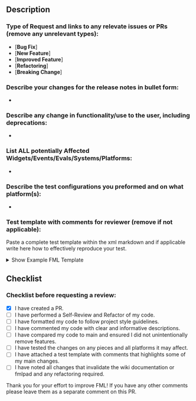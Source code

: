 ## Description


### Type of Request and links to any relevate issues or PRs (remove any unrelevant types):
- [**Bug Fix**]
- [**New Feature**]
- [**Improved Feature**]
- [**Refactoring**]
- [**Breaking Change**]


### Describe your changes for the release notes in bullet form:
- 


### Describe any change in functionality/use to the user, including deprecations:
- 


### List ALL potentially Affected Widgets/Events/Evals/Systems/Platforms:
- 


### Describe the test configurations you preformed and on what platform(s):
- 


### Test template with comments for reviewer (remove if not applicable):
Paste a complete test template within the xml markdown and if applicable write here how to effectively reproduce your test.

<details>
<summary> Show Example FML Template </summary>
    
```xml
<PASTE_TEST_TEMPLATE_HERE />
```

</details>  


## Checklist

### Checklist before requesting a review:
- [x] I have created a PR.
- [ ] I have performed a Self-Review and Refactor of my code.
- [ ] I have formatted my code to follow project style guidelines.
- [ ] I have commented my code with clear and informative descriptions.
- [ ] I have compared my code to main and ensured I did not unintentionally remove features.
- [ ] I have tested the changes on any pieces and all platforms it may affect.
- [ ] I have attached a test template with comments that highlights some of my main changes.
- [ ] I have noted all changes that invalidate the wiki documentation or fmlpad and any refactoring required.

Thank you for your effort to improve FML! If you have any other comments please leave them as a separate comment on this PR.  


